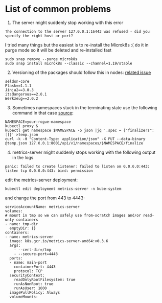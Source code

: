 # List of common problems

1. The server might suddenly stop working with this error
```
The connection to the server 127.0.0.1:16443 was refused - did you specify the right host or port?
```
I tried many things but the easiest is to re-install the Microk8s :( do it in purge mode so it will be deleted and re-installed fast
```
sudo snap remove --purge microk8s
sudo snap install microk8s --classic --channel=1.19/stable
```

2. Versioning of the packages should follow this in nodes:
[related issue](https://github.com/pallets/flask/issues/4494)
```
seldon-core
Flask==1.1.1
Jinja2==3.0.3
itsdangerous==2.0.1
Werkzeug==2.0.2
```

3. Sometimes namespaces stuck in the terminating state use the following command in that case [source](https://stackoverflow.com/questions/52369247/namespace-stuck-as-terminating-how-i-removed-it/63066925):
```
NAMESPACE=your-rogue-namespace
kubectl proxy &
kubectl get namespace $NAMESPACE -o json |jq '.spec = {"finalizers":[]}' >temp.json
curl -k -H "Content-Type: application/json" -X PUT --data-binary @temp.json 127.0.0.1:8001/api/v1/namespaces/$NAMESPACE/finalize
```
4. metrics-server might suddenly stops working with the following output in the logs
```
panic: failed to create listener: failed to listen on 0.0.0.0:443: listen tcp 0.0.0.0:443: bind: permission
```
edit the metrics-server deployment:
```
kubectl edit deployment metrics-server -n kube-system
```
and change the port from 443 to 4443:
```
serviceAccountName: metrics-server
volumes:
# mount in tmp so we can safely use from-scratch images and/or read-only containers
- name: tmp-dir
  emptyDir: {}
containers:
- name: metrics-server
  image: k8s.gcr.io/metrics-server-amd64:v0.3.6
  args:
    - --cert-dir=/tmp
    - --secure-port=4443
  ports:
  - name: main-port
    containerPort: 4443
    protocol: TCP
  securityContext:
    readOnlyRootFilesystem: true
    runAsNonRoot: true
    runAsUser: 1000
  imagePullPolicy: Always
  volumeMounts:
```
